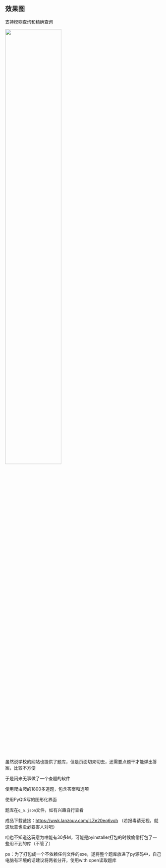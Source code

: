 ## 效果图

支持模糊查询和精确查询

<img src="https://zwhy-1310134253.cos.ap-beijing.myqcloud.com/lab_exam.jpg" width="60%">

虽然说学校的网站也提供了题库，但是页面切来切去，还需要点题干才能弹出答案，比较不方便

于是闲来无事做了一个查题的软件

使用爬虫爬的1800多道题，包含答案和选项

使用PyQt5写的图形化界面

题库在`q_a.json`文件，如有兴趣自行查看

成品下载链接：https://wwk.lanzouv.com/iLZe20eq6voh （若报毒请无视，就这玩意也没必要害人对吧）

咱也不知道这玩意为啥能有30多M，可能是pyinstaller打包的时候偷偷打包了一些用不到的库（不管了）

ps：为了打包成一个不依赖任何文件的exe，遂将整个题库放进了py源码中，自己电脑有环境的话建议将两者分开，使用with open读取题库
